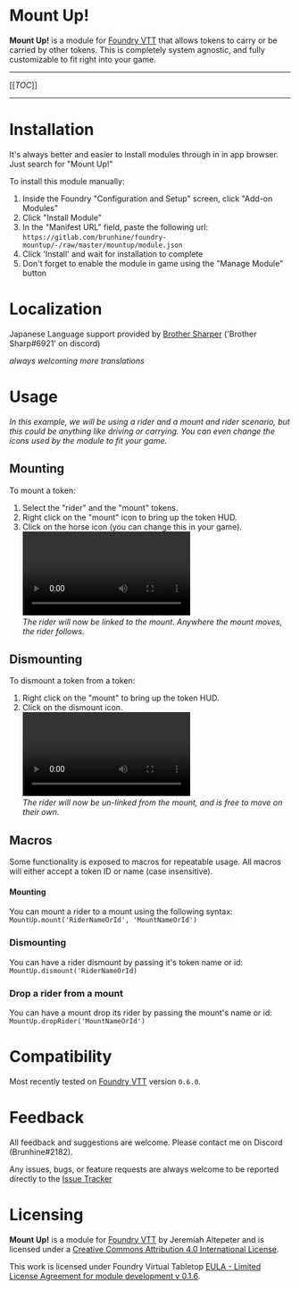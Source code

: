 
# Mount Up!
**Mount Up!** is a module for [Foundry VTT](https://foundryvtt.com/  "Foundry VTT") that allows tokens to carry or be carried by other tokens. This is completely system agnostic, and fully customizable to fit right into your game.

----

[[_TOC_]]

----

# Installation
It's always better and easier to install modules through in in app browser. Just search for "Mount Up!"

To install this module manually:
1. Inside the Foundry "Configuration and Setup" screen, click "Add-on Modules"
2. Click "Install Module"
3. In the "Manifest URL" field, paste the following url:
`https://gitlab.com/brunhine/foundry-mountup/-/raw/master/mountup/module.json`
4. Click 'Install' and wait for installation to complete
5. Don't forget to enable the module in game using the "Manage Module" button

# Localization
Japanese Language support provided by [Brother Sharper](https://github.com/BrotherSharper) ('Brother Sharp#6921' on discord)

*always welcoming more translations*

# Usage
*In this example, we will be using a rider and a mount and rider scenario, but this could be anything like driving or carrying. You can even change the icons used by the module to fit your game.*

## Mounting
To mount a token:
1. Select the "rider" and the "mount" tokens.
2. Right click on the "mount" icon to bring up the token HUD.
3. Click on the horse icon (you can change this in your game).\
![mount example](/examples/mount-example.webm)\
*The rider will now be linked to the mount. Anywhere the mount moves, the rider follows.*

## Dismounting
To dismount a token from a token:
1. Right click on the "mount" to bring up the token HUD.
2. Click on the dismount icon.\
![dismount example](/examples/dismount-example.webm)\
*The rider will now be un-linked from the mount, and is free to move on their own.*

## Macros
Some functionality is exposed to macros for repeatable usage. All macros will either accept a token ID or name (case insensitive).

#### Mounting
You can mount a rider to a mount using the following syntax:
`MountUp.mount('RiderNameOrId', 'MountNameOrId')`

### Dismounting
You can have a rider dismount by passing it's token name or id:
`MountUp.dismount('RiderNameOrId)`

### Drop a rider from a mount
You can have a mount drop its rider by passing the mount's name or id:
`MountUp.dropRider('MountNameOrId')`

# Compatibility
Most recently tested on [Foundry VTT](https://foundryvtt.com/  "Foundry VTT") version `0.6.0`.

# Feedback
All feedback and suggestions are welcome. Please contact me on Discord (Brunhine#2182).

Any issues, bugs, or feature requests are always welcome to be reported directly to the [Issue Tracker]([https://gitlab.com/brunhine/foundry-mountup/-/issues](https://gitlab.com/brunhine/foundry-mountup/-/issues)  "Issue Tracker")

# Licensing
**Mount Up!** is a module for [Foundry VTT](https://foundryvtt.com/  "Foundry VTT") by Jeremiah Altepeter and is licensed under a [Creative Commons Attribution 4.0 International License](http://creativecommons.org/licenses/by/4.0/).

This work is licensed under Foundry Virtual Tabletop [EULA - Limited License Agreement for module development v 0.1.6](https://foundryvtt.com/article/license/).
